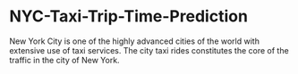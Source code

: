 # NYC-Taxi-Trip-Time-Prediction
New York City is one of the highly advanced cities of the world with extensive use of taxi services. The city taxi rides constitutes the core of the traffic in the city of New York. 

